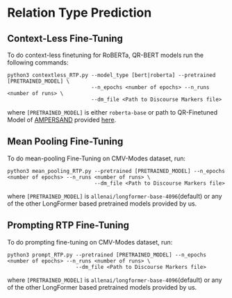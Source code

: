 # Relation Type Prediction

## Context-Less Fine-Tuning

To do context-less finetuning for RoBERTa, QR-BERT models run the following commands:
```
python3 contextless_RTP.py --model_type [bert|roberta] --pretrained [PRETRAINED_MODEL] \
                           --n_epochs <number of epochs> --n_runs <number of runs> \
                           --dm_file <Path to Discourse Markers file>
```
where ``[PRETRAINED_MODEL]`` is either ``roberta-base`` or path to QR-Finetuned Model of [AMPERSAND](https://github.com/tuhinjubcse/AMPERSAND-EMNLP2019) provided [here](https://drive.google.com/file/d/1wWs_0pb2N9dmXz6RjnW7TiJkV-b1m9Np/view).

## Mean Pooling Fine-Tuning

To do mean-pooling Fine-Tuning on CMV-Modes dataset, run:
```
python3 mean_pooling_RTP.py --pretrained [PRETRAINED_MODEL] --n_epochs <number of epochs> --n_runs <number of runs> \
                            --dm_file <Path to Discourse Markers file>
```
where ``[PRETRAINED_MODEL]`` is ``allenai/longformer-base-4096``(default) or any of the other LongFormer based pretrained models provided by us.

## Prompting RTP Fine-Tuning

To do prompting fine-tuning on CMV-Modes dataset, run:
```
python3 prompt_RTP.py --pretrained [PRETRAINED_MODEL] --n_epochs <number of epochs> --n_runs <number of runs> \
                      --dm_file <Path to Discourse Markers file>
```
where ``[PRETRAINED_MODEL]`` is ``allenai/longformer-base-4096``(default) or any of the other LongFormer based pretrained models provided by us.
